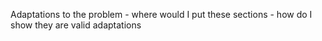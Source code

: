 Adaptations to the problem 
    - where would I put these sections
    - how do I show they are valid adaptations